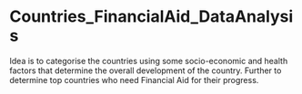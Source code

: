 # Countries_FinancialAid_DataAnalysis
Idea is to categorise the countries using some socio-economic and health factors that determine the overall development of the country. Further to determine top countries who need Financial Aid for their progress.
